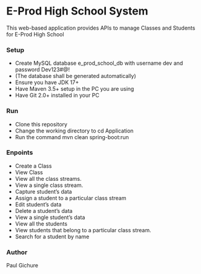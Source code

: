 # E-Prod High School System
This web-based application provides APIs to manage Classes and Students for E-Prod High School

### Setup
-  Create MySQL database e_prod_school_db with username dev and password Dev123#@!
-  (The database shall be generated automatically)
-  Ensure you have JDK 17+
-  Have Maven 3.5+ setup in the PC you are using
-  Have Git 2.0+ installed in your PC

### Run
-  Clone this repository
-  Change the working directory to cd Application
-  Run the command mvn clean spring-boot:run

### Enpoints
-  Create a Class
-  View Class
-  View all the class streams.
-  View a single class stream.
-  Capture student’s data
-  Assign a student to a particular class stream
-  Edit student’s data
-  Delete a student’s data
-  View a single student’s data
-  View all the students
-  View students that belong to a particular class stream.
-  Search for a student by name

### Author
Paul Gichure